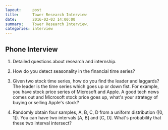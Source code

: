 ```yaml
---
layout:     post
title:      Tower Research Interview 
date:       2016-02-03 14:00:00
summary:    Tower Research Interview.
categories: interview 
---
```



## Phone Interview

1. Detailed questions about research and internship.

2. How do you detect seasonality in the financial time series?

3. Given two stock time series, how do you find the leader and laggards? The leader is the time series which goes up or down fist. For example, you have stock price series of Microsoft and Apple. A good tech news comes out and Microsoft stock price goes up, what's your strategy of buying or selling Apple's stock? 

4. Randomly obtain four samples, A, B, C, D from a uniform distribution ([0, 1]). You can have two intervals [A, B] and [C, D]. What's probability that these two interval intersect?

